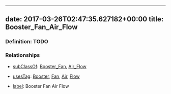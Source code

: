 
---
date: 2017-03-26T02:47:35.627182+00:00
title: Booster_Fan_Air_Flow
---
### Definition: TODO

### Relationships

* [subClassOf](http://www.w3.org/2000/01/rdf-schema#subClassOf): [Booster_Fan](https://brickschema.org/schema/1.0/Brick#Booster_Fan), [Air_Flow](https://brickschema.org/schema/1.0/Brick#Air_Flow)

* [usesTag](https://brickschema.org/schema/1.0/BrickFrame#usesTag): [Booster](https://brickschema.org/schema/1.0/BrickTag#Booster), [Fan](https://brickschema.org/schema/1.0/BrickTag#Fan), [Air](https://brickschema.org/schema/1.0/BrickTag#Air), [Flow](https://brickschema.org/schema/1.0/BrickTag#Flow)

* [label](http://www.w3.org/2000/01/rdf-schema#label): Booster Fan Air Flow
